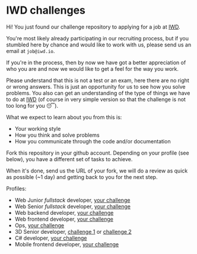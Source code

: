 # IWD challenges

Hi! You just found our challenge repository to applying for a job at [IWD](https://iwd.io/).

You're most likely already participating in our recruiting process, but if you stumbled here by chance and would like to work with us, please send us an email at `job@iwd.io`.

If you're in the process, then by now we have got a better appreciation of who you are and now we would like to get a feel for the way you work.

Please understand that this is not a test or an exam, here there are no right or wrong answers. This is just an opportunity for us to see how you solve problems. You also can get an understanding of the type of things we have to do at [IWD](https://iwd.io/) (of course in very simple version so that the challenge is not too long for you 😴).

What we expect to learn about you from this is:

- Your working style
- How you think and solve problems
- How you communicate through the code and/or documentation

Fork this repository in your github account. Depending on your profile (see
below), you have a different set of tasks to achieve.

When it's done, send us the URL of your fork, we will do a review as quick as
possible (~1 day) and getting back to you for the next step.

Profiles:

- Web Junior _fullstack_ developer, [your challenge](fullstack/junior)
- Web Senior _fullstack_ developer, [your challenge](fullstack/senior)
- Web backend developer, [your challenge](backend)
- Web frontend developer, [your challenge](frontend)
- Ops, [your challenge](ops)
- 3D Senior developer, [challenge 1](3D/senior) or [challenge 2](3D/MeshCombiner)
- C# developer, [your challenge](3D/CacheModuleTest)
- Mobile frontend developer, [your challenge](mobile/frontend)
